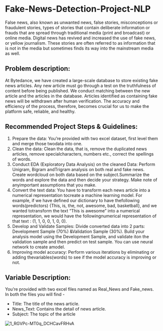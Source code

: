 # Fake-News-Detection-Project-NLP
False news, also known as unwanted news, false stories, misconceptions or fraudulent stories, types of stories that contain deliberate information or frauds that are spread through traditional media (print and broadcast) or online media. Digital news has revived and increased the use of fake news, or yellow journalism. These stories are often referred to as information that is not in the media but sometimes finds its way into the mainstream media as well.

## Problem description:
At Bytedance, we have created a large-scale database to store existing fake news articles. Any new article must go through a test on the truthfulness of content before being published. We conduct matching between the new article and the articles in the database. Articles identified as containing fake news will be withdrawn after human verification. The accuracy and efficiency of the process, therefore, becomes crucial for us to make the platform safe, reliable, and healthy.

## Recommended Project Steps & Guidelines:
1. Prepare the data: You’re provided with two excel dataset, first level them and merge those twodata into one.
2. Clean the data: Clean the data, that is, remove the duplicated news articles, remove specialcharacters, numbers etc., correct the spellings of words.
3. Conduct EDA (Exploratory Data Analysis) on the cleaned Data: Perform Unigram, Bigram andTrigram analysis on both real and fake news. Create wordcloud on both data based on the subject.Summarize the words and explore the data and then decide your strategy. Make note of anyimportant assumptions that you make.
4. Convert the text data: You have to transform each news article into a numerical representation tocreate a machine learning model. For example, if we have defined our dictionary to have thefollowing words(predictors) {This, is, the, not, awesome, bad, basketball}, and we wanted totransform the text “This is awesome” into a numerical representation, we would have the followingnumerical representation of that text : (1, 1, 0, 0, 1, 0, 0).
5. Develop and Validate Samples: Divide converted data into 2 parts: Development Sample (70%) &Validation Sample (30%). Build your analysis model using the Development Sample, and validate iton the validation sample and then predict on test sample. You can use neural network to create amodel.
6. Improving model accuracy: Perform various iterations by eliminating or adding thevariables(words) to see if the model accuracy is improving or not.

## Variable Description:
You’re provided with two excel files named as Real_News and Fake_news. In both the files you will find -
* Title: The title of the news article.
* News_Text: Contains the detail of news article.
* Subject: The topic of the article

![1_RGVPc-MT0q_DCHCavFRHvA](https://user-images.githubusercontent.com/88396377/147363903-b776d906-ec18-44d9-bd00-7ed1af0fb659.jpeg)
